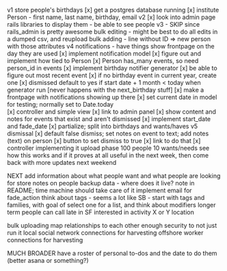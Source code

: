 v1
store people's birthdays
  [x] get a postgres database running
  [x] institute Person - first name, last name, birthday, email
v2
  [x] look into admin page rails libraries to display them - be able to see people
v3 - SKIP since rails_admin is pretty awesome
  bulk editing - might be best to do all edits in a dumped csv, and reupload
  bulk adding - line without ID => new person with those attributes
v4 notifications - have things show frontpage on the day they are used
  [x] implement notification model
  [x] figure out and implement how tied to Person
    [x] Person has_many events, so need person_id in events
  [x] implement birthday notifier generator
    [x] be able to figure out most recent event
    [x] if no birthday event in current year, create one
    [x] dismissed default to yes if start date + 1 month < today when generator run [never happens with the next_birthday stuff]
  [x] make a frontpage with notifications showing up there
    [x] set current date in model for testing; normally set to Date.today  
    [x] controller and simple view
    [x] link to admin panel
    [x] show content and notes for events that exist and aren't dismissed
    [x] implement start_date and fade_date
    [x] partialize; split into birthdays and wants/haves
v5 dismissal
  [x] default false dismiss; set notes on event to text; add notes (text) on person 
  [x] button to set dismiss to true
    [x] link to do that
    [x] controller implementing it
upload phase
  100 people
  10 wants/needs
  see how this works and if it proves at all useful in the next week, then come back with more updates next weekend


NEXT
add information about what people want and what people are looking for
store notes on people
backup data - where does it live? note in README; time machine should take care of it
implement email for fade_action
think about tags - seems a lot like SB - start with tags and families, with goal of select one for a list, and think about modifiers longer term
  people can call late in SF
  interested in activity X or Y
  location

bulk uploading
map relationships to each other
enough security to not just run it local
social network connections for harvesting
offshore worker connections for harvesting

MUCH BROADER
have a roster of personal to-dos and the date to do them (better asana or something?)